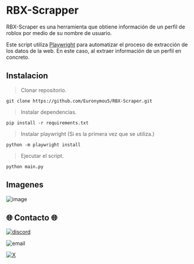# RBX-Scrapper
RBX-Scraper es una herramienta que obtiene información de un perfil de roblox por medio de su nombre de usuario. 

Este script utiliza [Playwright](https://playwright.dev/) para automatizar el proceso de extracción de los datos de la web. En este caso, al extraer información de un perfil en concreto.

## Instalacion

> Clonar repositorio.

```
git clone https://github.com/Euronymou5/RBX-Scraper.git
```

> Instalar dependencias.

```
pip install -r requirements.txt
```

> Instalar playwright (Si es la primera vez que se utiliza.)

```
python -m playwright install
```

> Ejecutar el script.

```
python main.py
```

## Imagenes

![image](https://github.com/user-attachments/assets/065cae88-7c07-4409-b70d-95b914f617d0)


## 🌐 Contacto 🌐
[![discord](https://img.shields.io/badge/Discord-euronymou5-a?style=plastic&logo=discord&logoColor=white&labelColor=black&color=7289DA)](https://discord.com/users/452720652500205579)

![email](https://img.shields.io/badge/ProtonMail-mr.euron%40proton.me-a?style=plastic&logo=protonmail&logoColor=white&labelColor=black&color=8B89CC)

[![X](https://img.shields.io/twitter/follow/Euronymou51?style=plastic&logo=X&label=%40Euronymou51&labelColor=%23000000&color=%23000000)](https://x.com/Euronymou51)
